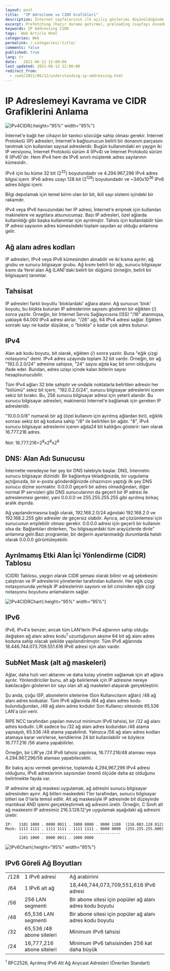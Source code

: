 ```yaml
---
layout: post
title:  "IP Adresleme ve CIDR Grafikleri"
description: İnternet sayfalarının ilk açılış gösterimi düşünüldüğünde, sayfanın daha hızlı yüklenmesi ve kullanıcıların hedeflerini olabildiğince çabuk tamamlaması için (İnternet) metin sunucuda birleştirme, küçültme, önbelleğe alma veya gzipleme gibi şeyler düşünürüz. 
excerpt: Prefetching (hazır duruma getirme), preloading (sayfayı önceden yükleme), prerendering (sayfayı önceden oluşturma)
keywords: IP Addressing CIDR
tags:  Web Article Html
categories: Web
permalink: /:categories/:title/
comments: false
published: true
lang: tr
date:   2021-06-12 12:00:00
last_updated: 2021-06-12 12:00:00
redirect_from:
  - /web/2021/06/12/understanding-ip-addressing.html
---
```


# IP Adreslemeyi Kavrama ve CIDR Grafiklerini Anlama 
 

![IPv4CIDR](/images/IP-CIDR/IPv4CIDR.jpg "IPv4CIDR"){:height="95%" width="95%"}

İnternet'e bağlı her cihazın bir tanıtıcı sözcüğe sahip olması gerekir. İnternet Protokolü (IP) adresleri, İnternet'e bağlsunucun belirli bir donanım parçasını tanıtmak için kullanılan sayısal adreslerdir.
Bugün kullanımdaki en yaygın iki IP versiyonu, İnternet Protokolü sürüm 4 (IPv4) ve İnternet Protokolü sürüm 6 (IPv6)'dır. Hem IPv4 hem de IPv6 sınırlı müşterek adres sayılarının kümesidir..

IPv4 için bu küme 32 bit (2<sup>32</sup>) boyutundadır ve 4.294.967,296 IPv4 adres bilgisi içerir. IPv6 adres uzayı 128 bit (2<sup>128</sup>) boyutundadır ve ~340x10<sup>36</sup> IPv6 adres bilgisi içerir.

Bilgi depolamak için temel birim olan bir bit, ikili sayı sistemi içindeki bir rakamdır.

IPv4 veya IPv6 havuzundaki her IP adresi, İnternet'e erişmek için kullanılan makinelere ve aygıtlara atsunucumaz. Bazı IP adresleri, özel ağlarda kullanıldığı gibi başka kullanımlar için ayrılmıştır. Tahsis için kullanılabilir tüm IP adresi sayısının adres kümesindeki toplam sayıdan az olduğu anlamına gelir.

## Ağ alanı adres kodları


IP adresleri, IPv4 veya IPv6 kümesinden alınabilir ve iki kısma ayrılır; ağ grubu ve sunucu bilgisayar grubu. Ağ kısmı belirli bir ağı, sunucu bilgisayar kısmı da Yerel alan Ağ (LAN)'daki belirli bir düğümü (örneğin, belirli bir bilgisayarı) tanımlar.

## Tahsisat

IP adresleri farklı boyutlu 'bloklardaki' ağlara atanır. Ağ sunucun 'blok' boyutu, bu blokta bulunan IP adreslerinin sayısını gösteren bir eğikten (/) sonra yazılır. Örneğin, bir Internet Servis Sağlayıcısına (ISS) "/16" atanmışsa, yaklaşık 64.000 IPv4 adresi alırlar. "/26" ağı, 64 IPv4 adresi sağlar. Eğikten sonraki sayı ne kadar düşükse, o "blokta" o kadar çok adres bulunur.

## IPv4


Alan adı kodu boyutu, bit olarak, eğikten (/) sonra yazılır. Buna "eğik çizgi notasyonu" denir. IPv4 adres uzayında toplam 32 bit vardır. Örneğin, bir ağ "192.0.2.0/24" adresine sahipse, "24" sayısı ağda kaç bit sınırı olduğunu ifade eder. Bundan, adres uzayı içinde kalan bitlerin sayısı hesaplsunucubilir. 

Tüm IPv4 ağları 32 bite sahiptir ve ondalık noktalarla belirtilen adresin her "bölümü" sekiz bit içerir, "192.0.2.0/24", sunucu bilgisayar adreslerini içeren sekiz bit bırakır. Bu, 256 sunucu bilgisayar adresi için yeterli alandır. Bu sunucu bilgisayar adresleri, makinenizi Internet'e bağlamak için gereken IP adresleridir.

"10.0.0.0/8" numaralı bir ağ (özel kullanım için ayrılmış ağlardan biri), eğiklik sonrası sekiz bit ağ koduna sahip "/8" ile belirtilen bir ağdır. "8", IPv4 sunucu bilgisayar adreslerini içeren ağda24 bit kaldığını gösterir: tam olarak 16.777.216 adres.

Not: 16.777.216=2<sup>8</sup>x2<sup>8</sup>x2<sup>8</sup>

##  DNS: Alan Adı Sunucusu 

İnternette neredeyse her şey bir DNS talebiyle başlar. DNS, İnternetin sunucu bilgisayar dizinidir. Bir bağlantıya tıkladığınızda, bir uygulama açtığınızda, bir e-posta gönderdiğinizde cihazınızın yaptığı ilk şey DNS sunucu dizine sormaktır. 0.0.0.0 geçerli bir adres olmadığından, diğer normal IP servisleri gibi DNS sunucularının da geçerli bir IP adresi ile adreslenmesi gerekir, yani 0.0.0.0 ve 255.255.255.255 gibi ayrılmış birkaç aralık dışında. 

Ağ yapılandırmasına bağlı olarak, 192.168.2.0/24 ağındaki 192.168.2.0 ve 192.168.2.255 gibi adresler de geçersiz olabilir. Ayrıca, ad çözümlemesi için sunucunun erişilebilir olması gerekir. 0.0.0.0 adresi için geçerli bir kullanım olsa da: Bağlantıları dinlerken, “bu bilgisayardaki tüm arayüzlerde dinle” anlamına gelir.Bazı programlar, bir değerin ayarlanmadığı durumlarda hatalı olarak 0.0.0.0 görüntüleyebilir.

## Ayrılmamış Etki Alan İçi Yönlendirme (CIDR) Tablosu

(CIDR) Tablosu, yaygın olarak CIDR şeması olarak bilinir ve ağ şebekesini çalıştıran ve IP adreslerini yönetenler tarafından kullanılır. Her eğik çizgi notasyonunda yerleşik IP adreslerinin sayısını ve bit cinsinden eğik çizgi notasyonu boyutunu anlamalarını sağlar.

![IPv4CIDRChart](/images/IP-CIDR/IPv4CIDRChart-2015.jpg "IPv4CIDRChart"){:height="95%" width="95%"}

## IPv6

IPv6, IPv4'e benzer, ancak tüm LAN'lerin IPv4 ağlarının sahip olduğu değişken ağ alanı adres kodu<sup>1</sup> uzunluğunun aksine 64 bit ağ alanı adres koduna sahip olacak şekilde yapılandırılmıştır. Tüm IPv6 ağlarında 18.446.744.073.709.551.616 IPv6 adresi için alan vardır.

## SubNet Mask (alt ağ maskeleri)

Ağlar, daha hızlı veri aktarımı ve daha kolay yönetim sağlamak için alt ağlara ayrılır. Yönlendiriciler bunu, alt ağı belirlemek için IP adresine nereye bakılacağını gösteren bir sayı olan alt ağ maskeleri atayarak gerçekleştirir.


Şu anda, çoğu ISP, abonelerin sitelerine (Son Kullanıcıların ağları) /48 ağ alanı adres koduatar. Tüm IPv6 ağlarında /64 ağ alanı adres kodu bulunduğundan, /48 ağ alanı adres kodubir Son Kullanıcı sitesinde 65.536 LAN'a izin verir.

RIPE NCC tarafından yapılan mevcut minimum IPv6 tahsisi, bir /32 ağ alanı adres kodudir. LIR sadece bu /32 ağ alanı adres kodundan /48 atama yapsaydı, 65.536 /48 atama yapabilirdi. Yalnızca /56 ağ alanı adres kodları atamaya karar verirlerse, kendilerine 24 bit kullanılabilir ve böylece 16.777.216 /56 atama yapabilirler.

Örneğin, bir LIR'ye /24 IPv6 tahsisi yapılırsa, 16.777.216/48 ataması veya 4.294.967,296/56 ataması yapabilecektir. 

Bir bakış açısı vermek gerekirse, toplamda 4,294,967,296 IPv4 adresi olduğunu, IPv6 adreslerinin sayısından önemli ölçüde daha az olduğunu belirtmekte fayda var. 


IP adresine alt ağ maskesi uygulamak, ağ adresini sunucu bilgisayar adresinden ayırır. Ağ bitleri maskedeki 1'ler tarafından, sunucu bilgisayar bitleri ise 0'larla temsil edilir. Alt ağ maskesiyle IP adresinde bit düzeyinde mantıksal AND işlemi gerçekleştirmek ağ adresini üretir. Örneğin, C Sınıfı alt ağ maskesini IP adresimiz 216.3.128.12'ye uygulamak aşağıdaki ağ adresini üretir:


    IP:   1101 1000 . 0000 0011 . 1000 0000 . 0000 1100  (216.003.128.012) 
    Mask: 1111 1111 . 1111 1111 . 1111 1111 . 0000 0000  (255.255.255.000) 
          --------------------------------------------- 
          1101 1000 . 0000 0011 . 1000 0000 

![IPv6Chart](/images/IP-CIDR/IPv6Chart-2015.png "IPv6Chart"){:height="95%" width="95%"}


## IPv6 Göreli Ağ Boyutları
<table>
<tbody>
<tr>
<td>
/128
</td>
<td>
1 IPv6 adresi
</td>
<td>
Ağ arabirimi
</td>
</tr>
<tr>
<td>
/64
</td>
<td>
1 IPv6 alt ağ
</td>
<td>
18,446,744,073,709,551,616 IPv6 adresi
</td>
</tr>
<tr>
<td>
/56
</td>
<td>
256 LAN segmenti
</td>
<td>
Bir abone sitesi için popüler ağ alanı adres kodu boyutu 
</td>
</tr>
<tr>
<td>
/48
</td>
<td>
65,536 LAN segmenti
</td>
<td>
Bir abone sitesi için popüler ağ alanı adres kodu boyutu 
</td>
</tr>
<tr>
<td>
/32
</td>
<td>
65,536 /48 abone siteleri
</td>
<td>
Minimum IPv6 tahsisi 
</td>
</tr>
<tr>
<td>
/24
</td>
<td>
16,777,216 abone siteleri
</td>
<td>
Minimum IPv6 tahsisinden 256 kat daha büyük 
</td>
</tr>
</tbody>
</table>
<sup>1</sup> RFC2526, Ayrılmış IPv6 Alt Ağ Anycast Adresleri (Önerilen Standart) 


